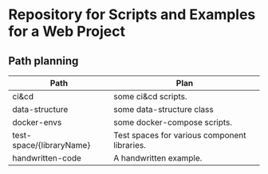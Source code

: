 # Repository for Scripts and Examples for a Web Project

## Path planning

| Path                     | Plan                                         |
| ------------------------ | -------------------------------------------- |
| ci&cd                    | some ci&cd scripts.                          |
| data-structure           | some data-structure class                    |
| docker-envs              | some docker-compose scripts.                 |
| test-space/{libraryName} | Test spaces for various component libraries. |
| handwritten-code         | A handwritten example.                       |
